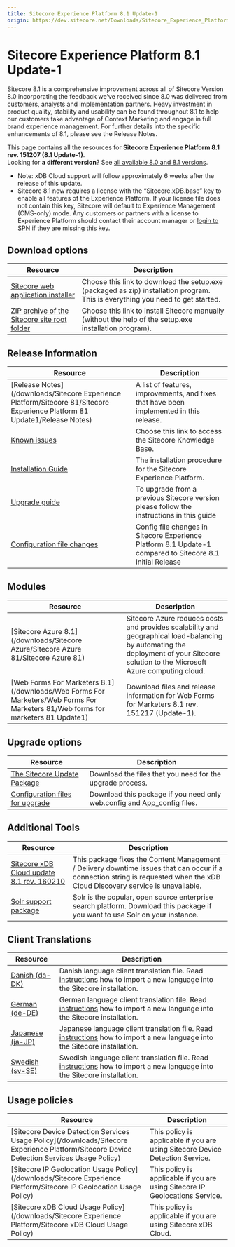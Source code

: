 ```yaml
---
title: Sitecore Experience Platform 8.1 Update-1
origin: https://dev.sitecore.net/Downloads/Sitecore_Experience_Platform/Sitecore_81/Sitecore_Experience_Platform_81_Update1.aspx
---
```



Sitecore Experience Platform 8.1 Update-1
=========================================

Sitecore 8.1 is a comprehensive improvement across all of Sitecore Version 8.0 incorporating the feedback we’ve received since 8.0 was delivered from customers, analysts and implementation partners. Heavy investment in product quality, stability and usability can be found throughout 8.1 to help our customers take advantage of Context Marketing and engage in full brand experience management. For further details into the specific enhancements of 8.1, please see the Release Notes.

This page contains all the resources for **Sitecore Experience Platform 8.1 rev. 151207 (8.1 Update-1)**.  
Looking for **a different version**? See [all available 8.0 and 8.1 versions](/downloads/Sitecore_Experience_Platform).

*   Note: xDB Cloud support will follow approximately 6 weeks after the release of this update.
*   Sitecore 8.1 now requires a license with the “Sitecore.xDB.base” key to enable all features of the Experience Platform. If your license file does not contain this key, Sitecore will default to Experience Management (CMS-only) mode. Any customers or partners with a license to Experience Platform should contact their account manager or [login to SPN](http://spn.sitecore.net/default) if they are missing this key.

Download options
----------------

| Resource | Description |
| --- | --- |
| [Sitecore web application installer](https://sitecoredev.azureedge.net/~/media/6B0399B6EF474631A2C2DFAF0EF65425.ashx?date=20151208T130329) | Choose this link to download the setup.exe (packaged as zip) installation program. This is everything you need to get started. |
| [ZIP archive of the Sitecore site root folder](https://sitecoredev.azureedge.net/~/media/607AA63EF66E45D0828023CD8E127D88.ashx?date=20151208T130612) | Choose this link to install Sitecore manually (without the help of the setup.exe installation program). |

Release Information
-------------------

| Resource | Description |
| --- | --- |
| [Release Notes](/downloads/Sitecore Experience Platform/Sitecore 81/Sitecore Experience Platform 81 Update1/Release Notes) | A list of features, improvements, and fixes that have been implemented in this release. |
| [Known issues](https://kb.sitecore.net/articles/750348) | Choose this link to access the Sitecore Knowledge Base. |
| [Installation Guide](https://sitecoredev.azureedge.net/~/media/8E98B66FB1E3435AB28451C9C0ED17A9.ashx?date=20180206T091912) | The installation procedure for the Sitecore Experience Platform. |
| [Upgrade guide](https://sitecoredev.azureedge.net/~/media/72283A23EC424765B16F0617C6AD0B83.ashx?date=20151208T135919) | To upgrade from a previous Sitecore version please follow the instructions in this guide |
| [Configuration file changes](https://sitecoredev.azureedge.net/~/media/1BEF3078F48E47338D8B91FE2F5EE07E.ashx?date=20151223T102423) | Config file changes in Sitecore Experience Platform 8.1 Update-1 compared to Sitecore 8.1 Initial Release |

Modules
-------

| Resource | Description |
| --- | --- |
| [Sitecore Azure 8.1](/downloads/Sitecore Azure/Sitecore Azure 81/Sitecore Azure 81) | Sitecore Azure reduces costs and provides scalability and geographical load-balancing by automating the deployment of your Sitecore solution to the Microsoft Azure computing cloud. |
| [Web Forms For Marketers 8.1](/downloads/Web Forms For Marketers/Web Forms For Marketers 81/Web forms for marketers 81 Update1) | Download files and release information for Web Forms for Marketers 8.1 rev. 151217 (Update-1). |

Upgrade options
---------------

| Resource | Description |
| --- | --- |
| [The Sitecore Update Package](https://sitecoredev.azureedge.net/~/media/B07221CE55BB4F5A90501F0E068448E1.ashx?date=20151208T130344) | Download the files that you need for the upgrade process. |
| [Configuration files for upgrade](https://sitecoredev.azureedge.net/~/media/2D9789FF21E74D1182E41AFB83942AA9.ashx?date=20151208T130330) | Download this package if you need only web.config and App\_config files. |

Additional Tools
----------------

| Resource | Description |
| --- | --- |
| [Sitecore xDB Cloud update 8.1 rev. 160210](https://sitecoredev.azureedge.net/~/media/B600E7760A1E40138FE4F48B94B2695B.ashx?date=20160212T150831) | This package fixes the Content Management / Delivery downtime issues that can occur if a connection string is requested when the xDB Cloud Discovery service is unavailable. |
| [Solr support package](https://sitecoredev.azureedge.net/~/media/769B622C23544A3EBD73AE364C4579AE.ashx?date=20151204T143619) | Solr is the popular, open source enterprise search platform. Download this package if you want to use Solr on your instance. |

Client Translations
-------------------

| Resource | Description |
| --- | --- |
| [Danish (da-DK)](https://sitecoredev.azureedge.net/~/media/D1A19B4E79A64254AF10CAE9E7D0537C.ashx?date=20151204T115935) | Danish language client translation file. Read [instructions](~/link?_id=D72CBF8CE581436CBBCAEE896C8646F7&_z=z) how to import a new language into the Sitecore installation. |
| [German (de-DE)](https://sitecoredev.azureedge.net/~/media/05B88E342AC74FAB8016ACEC27A00F53.ashx?date=20151204T115949) | German language client translation file. Read [instructions](~/link?_id=D72CBF8CE581436CBBCAEE896C8646F7&_z=z) how to import a new language into the Sitecore installation. |
| [Japanese (ja-JP)](https://sitecoredev.azureedge.net/~/media/337EAD70D2C84B7F8763EEDC0910E7A9.ashx?date=20151204T120006) | Japanese language client translation file. Read [instructions](~/link?_id=D72CBF8CE581436CBBCAEE896C8646F7&_z=z) how to import a new language into the Sitecore installation. |
| [Swedish (sv-SE)](https://sitecoredev.azureedge.net/~/media/DB0152A2BA7442439DEDEAD889BFFBF1.ashx?date=20160912T103834) | Swedish language client translation file. Read [instructions](~/link?_id=D72CBF8CE581436CBBCAEE896C8646F7&_z=z) how to import a new language into the Sitecore installation. |

Usage policies
--------------

| Resource | Description |
| --- | --- |
| [Sitecore Device Detection Services Usage Policy](/downloads/Sitecore Experience Platform/Sitecore Device Detection Services Usage Policy) | This policy is applicable if you are using Sitecore Device Detection Service. |
| [Sitecore IP Geolocation Usage Policy](/downloads/Sitecore Experience Platform/Sitecore IP Geolocation Usage Policy) | This policy is applicable if you are using Sitecore IP Geolocations Service. |
| [Sitecore xDB Cloud Usage Policy](/downloads/Sitecore Experience Platform/Sitecore xDB Cloud Usage Policy) | This policy is applicable if you are using Sitecore xDB Cloud. |